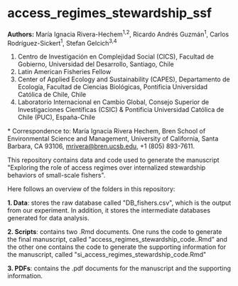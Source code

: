 # access_regimes_stewardship_ssf

__Authors:__ María Ignacia Rivera-Hechem<sup>1,2</sup>, Ricardo Andrés Guzmán<sup>1</sup>, Carlos Rodríguez-Sickert<sup>1</sup>, Stefan Gelcich<sup>3,4</sup>

1. Centro de Investigación en Complejidad Social (CICS), Facultad de Gobierno, Universidad del Desarrollo, Santiago, Chile
2. Latin American Fisheries Fellow
3. Center of Applied Ecology and Sustainability (CAPES), Departamento de Ecología, Facultad de Ciencias Biológicas, Pontificia Universidad Católica de Chile, Chile
4. Laboratorio Internacional en Cambio Global, Consejo Superior de Investigaciones Científicas (CSIC) & Pontificia Universidad Católica de Chile (PUC), España-Chile

\* Correspondence to: María Ignacia Rivera Hechem, Bren School of Environmental Science and Management, University of California, Santa Barbara, CA 93106, mrivera@bren.ucsb.edu, +1 (805) 893-7611.

This repository contains data and code used to generate the manuscript "Exploring the role of access regimes over internalized  stewardship behaviors of small-scale fishers". 

Here follows an overview of the folders in this repository:

**1. Data**: stores the raw database called "DB_fishers.csv", which is the output from our experiment. In addition, it stores the intermediate databases generated for data analysis.

**2. Scripts**: contains two .Rmd documents. One runs the code to generate the final manuscript, called "access_regimes_stewardship_code..Rmd" and the other one contains the code to generate the supporting information for the manuscript, called "si_access_regimes_stewardship_code.Rmd"

**3. PDFs**: contains the .pdf documents for the manuscript and the supporting information.
